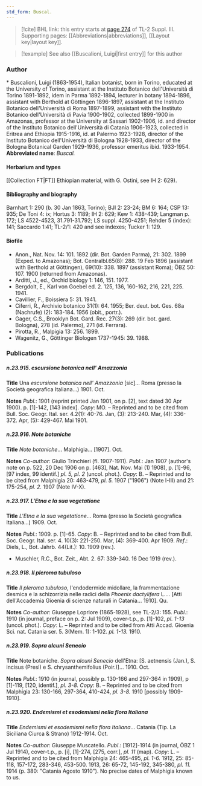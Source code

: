 ```yaml
---
std_form: Buscal.
---
```


> [!cite] BHL link: this entry starts at [page 274](https://www.biodiversitylibrary.org/page/33266581) of TL-2 Suppl. III.
> Supporting pages: [[Abbreviations|abbreviations]], [[Layout key|layout key]].

> [!example] See also [[Buscalioni, Luigi|first entry]] for this author

### Author

\* Buscalioni, Luigi (1863-1954), Italian botanist, born in Torino, educated at the University of Torino, assistant at the Instituto Botanico dell'Università di Torino 1891-1892, idem in Parma 1892-1894, lecturer in botany 1894-1896, assistant with Berthold at Göttingen 1896-1897, assistant at the Instituto Botanico dell'Università di Roma 1897-1899, assistant with the Instituto Botanico dell'Università di Pavia 1900-1902, collected 1899-1900 in Amazonas, professor at the University at Sassari 1902-1906, id. and director of the Instituto Botanico dell'Università di Catania 1906-1923, collected in Eritrea and Ethiopia 1915-1916, id. at Palermo 1923-1928, director of the Instituto Botanico dell'Università di Bologna 1928-1933, director of the Bologna Botanical Garden 1929-1936, professor emeritus ibid. 1933-1954. 
**Abbreviated name**: *Buscal.*

#### Herbarium and types

[[Collection FT|FT]] Ethiopian material, with G. Ostini, see IH 2: 629).

#### Bibliography and biography

Barnhart 1: 290 (b. 30 Jan 1863, Torino); BJI 2: 23-24; BM 6: 164; CSP 13: 935; De Toni 4: ix; Hortus 3: 1189; IH 2: 629; Kew 1: 438-439; Langman p. 172; LS 4522-4523, 31.791-31.792; LS suppl. 4250-4251; Rehder 5 (index): 141; Saccardo 1:41; TL-2/1: 420 and see indexes; Tucker 1: 129.

#### Biofile

- Anon., Nat. Nov. 14: 101. 1892 (dir. Bot. Garden Parma), 21: 302. 1899 (Exped. to Amazonas); Bot. Centralbl.65(8): 288. 19 Feb 1896 (assistant with Berthold at Göttingen), 69(10): 338. 1897 (assistant Roma); ÖBZ 50: 107. 1900 (returned from Amazonas).
- Arditti, J., ed., Orchid biology 1: 146, 151. 1977.
- Bergdolt, E., Karl von Goebel ed. 2. 125, 136, 160-162, 216, 221, 225. 1941.
- Cavillier, F., Boissiera 5: 31. 1941.
- Ciferri, R., Archivio botanico 31(1): 64. 1955; Ber. deut. bot. Ges. 68a (Nachrufe) (2): 183-184. 1956 (obit., portr.).
- Gager, C.S., Brooklyn Bot. Gard. Rec. 27(3): 269 (dir. bot. gard. Bologna), 278 (id. Palermo), 271 (id. Ferrara).
- Pirotta, R., Malpigia 13: 256. 1899.
- Wagenitz, G., Göttinger Biologen 1737-1945: 39. 1988.

### Publications

##### n.23.915. escursione botanica nell' Amazzonia

**Title**
Una *escursione botanica nell' Amazzonia* \[sic\]... Roma (presso la Società geografica Italiana...) 1901. Oct.

**Notes**
*Publ*.: 1901 (reprint printed Jan 1901, on p. \[2\], text dated 30 Apr 1900). p. \[1\]-142, \[143 index\]. *Copy*: MO. – Reprinted and to be cited from Bull. Soc. Geogr. Ital. ser. 4.2(1): 40-76. Jan, (3): 213-240. Mar, (4): 336-372. Apr, (5): 429-467. Mai 1901.

##### n.23.916. Note botaniche

**Title**
*Note botaniche*... Malphigia... \[1907\]. Oct.

**Notes**
*Co-author*: Giulio Trinchieri (fl. 1907-1911).
*Publ*.: Jan 1907 (author's note on p. 522, 20 Dec 1906 on p. \[463\], Nat. Nov. Mai (1) 1908), p. \[1\]-96, \[97 index, 99 identif.\] *pl. 5, pl. 2* (uncol. phot.). *Copy*: B. – Reprinted and to be cited from Malphigia 20: 463-479, *pl. 5.* 1907 ("1906") (Note I-III) and 21: 175-254, *pl. 2.* 1907 (Note IV-X).

##### n.23.917. L'Etna e la sua vegetatione

**Title**
*L'Etna e la sua vegetatione*... Roma (presso la Società geografica Italiana...) 1909. Oct.

**Notes**
*Publ*.: 1909. p. \[1\]-65. *Copy*: B. – Reprinted and to be cited from Bull. Soc. Geogr. Ital. ser. 4. 10(3): 221-250. Mar, (4): 369-400. Apr 1909.
*Ref*.: Diels, L., Bot. Jahrb. 44(Lit.): 10. 1909 (rev.).
- Muschler, R.C., Bot. Zeit., Abt. 2. 67: 339-340. 16 Dec 1919 (rev.).

##### n.23.918. Il pleroma tubuloso

**Title**
*Il pleroma tubuloso*, l'endodermide midollare, la frammentazione desmica e la schizorrizia nelle radici della *Phoenix dactylifera* L.... \[Atti dell'Accademia Gioenia di scienze naturali in Catania... 1910\]. Qu.

**Notes**
*Co-author*: Giuseppe Lopriore (1865-1928), see TL-2/3: 155.
*Publ*.: 1910 (in journal, preface on p. 2: Jul 1909), cover-t.p., p. \[1\]-102, *pl. 1-13* (uncol. phot.). *Copy*: L. – Reprinted and to be cited from Atti Accad. Gioenia Sci. nat. Catania ser. 5. 3(Mem. 1): 1-102. *pl. 1-13.* 1910.

##### n.23.919. Sopra alcuni Senecio

**Title**
Note botaniche. *Sopra alcuni Senecio* dell'Etna: \[S. aetnensis (Jan.), S. incisus (Presl) e S. chrysanthemifolius (Poir.)\]... 1910. Oct.

**Notes**
*Publ*.: 1910 (in journal, possibly p. 130-166 and 297-364 in 1909), p \[1\]-119, \[120, identif.\], *pl. 3-8.* *Copy*: B. – Reprinted and to be cited from Malphigia 23: 130-166, 297-364, 410-424, *pl. 3-8.* 1910 \[possibly 1909-1910\].

##### n.23.920. Endemismi et esodemismi nella flora Italiana

**Title**
*Endemismi et esodemismi nella flora Italiana*... Catania (Tip. La Siciliana Ciurca & Strano) 1912-1914. Oct.

**Notes**
*Co-author*: Giuseppe Muscatello.
*Publ*.: \[1912\]-1914 (in journal, ÖBZ 1 Jul 1914), cover-t.p., p. \[i\], \[1\]-274, \[275, corr.\], *pl. 11* (map). *Copy*: L. – Reprinted and to be cited from Malphigia 24: 465-495, *pl. 1-6.* 1912, 25: 85-118, 157-172, 283-346, 453-500. 1913, 26: 65-72, 145-192, 345-380, *pl. 11.* 1914 (p. 380: "Catania Agosto 1910"). No precise dates of Malphigia known to us.

